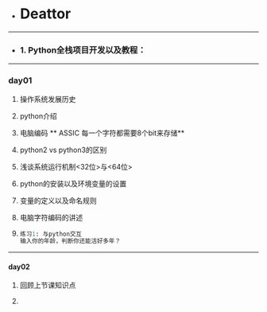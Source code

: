 * # Deattor

---

* ### 1. Python全栈项目开发以及教程：

---

### day01

1. 操作系统发展历史
2. python介绍
3. 电脑编码 **   ASSIC  每一个字符都需要8个bit来存储**
4. python2 vs python3的区别
5. 浅谈系统运行机制&lt;32位&gt;与&lt;64位&gt;
6. python的安装以及环境变量的设置

7. 变量的定义以及命名规则

8. 电脑字符编码的讲述

9. ```py
   练习1: 与python交互   
   输入你的年龄，判断你还能活好多年？
   ```

---

#### day02

1. 回顾上节课知识点

2. 


